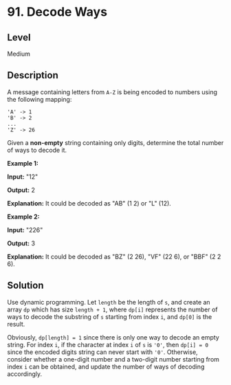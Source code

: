 # 91. Decode Ways
## Level
Medium

## Description
A message containing letters from `A-Z` is being encoded to numbers using the following mapping:
```
'A' -> 1
'B' -> 2
...
'Z' -> 26
```
Given a **non-empty** string containing only digits, determine the total number of ways to decode it.

**Example 1:**

**Input:** "12"

**Output:** 2

**Explanation:** It could be decoded as "AB" (1 2) or "L" (12).

**Example 2:**

**Input:** "226"

**Output:** 3

**Explanation:** It could be decoded as "BZ" (2 26), "VF" (22 6), or "BBF" (2 2 6).

## Solution
Use dynamic programming. Let `length` be the length of `s`, and create an array `dp` which has size `length + 1`, where `dp[i]` represents the number of ways to decode the substring of `s` starting from index `i`, and `dp[0]` is the result.

Obviously, `dp[length] = 1` since there is only one way to decode an empty string. For index `i`, if the character at index `i` of `s` is `'0'`, then `dp[i] = 0` since the encoded digits string can never start with `'0'`. Otherwise, consider whether a one-digit number and a two-digit number starting from index `i` can be obtained, and update the number of ways of decoding accordingly.
